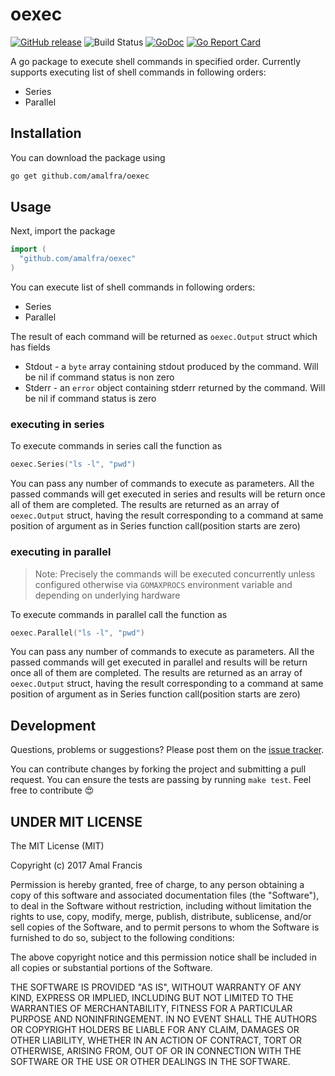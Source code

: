 oexec
=====
[![GitHub release](https://img.shields.io/github/release/amalfra/oexec.svg)](https://github.com/amalfra/oexec/releases)
![Build Status](https://github.com/amalfra/oexec/actions/workflows/test.yml/badge.svg?branch=main)
[![GoDoc](https://godoc.org/github.com/amalfra/oexec?status.svg)](https://godoc.org/github.com/amalfra/oexec)
[![Go Report Card](https://goreportcard.com/badge/github.com/amalfra/oexec)](https://goreportcard.com/report/github.com/amalfra/oexec)

A go package to execute shell commands in specified order. Currently supports executing list of shell commands in following orders:
* Series
* Parallel

## Installation
You can download the package using
```sh
go get github.com/amalfra/oexec
```
## Usage
Next, import the package
``` go
import (
  "github.com/amalfra/oexec"
)
```
You can execute list of shell commands in following orders:
* Series
* Parallel

The result of each command will be returned as ```oexec.Output``` struct which has fields
* Stdout - a ```byte``` array containing stdout produced by the command. Will be nil if command status is non zero
* Stderr - an ```error``` object containing stderr returned by the command. Will be nil if command status is zero  

### executing in series
To execute commands in series call the function as
``` go
oexec.Series("ls -l", "pwd")
```
You can pass any number of commands to execute as parameters. All the passed commands will get executed in series and results will be return once all of them are completed. The results are returned as an array of ```oexec.Output``` struct, having the result corresponding to a command at same position of argument as in Series function call(position starts are zero)

### executing in parallel
> Note: Precisely the commands will be executed concurrently unless configured otherwise via ```GOMAXPROCS``` environment variable and depending on underlying hardware

To execute commands in parallel call the function as
``` go
oexec.Parallel("ls -l", "pwd")
```
You can pass any number of commands to execute as parameters. All the passed commands will get executed in parallel and results will be return once all of them are completed. The results are returned as an array of ```oexec.Output``` struct, having the result corresponding to a command at same position of argument as in Series function call(position starts are zero)

## Development

Questions, problems or suggestions? Please post them on the [issue tracker](https://github.com/amalfra/oexec/issues).

You can contribute changes by forking the project and submitting a pull request. You can ensure the tests are passing by running ```make test```. Feel free to contribute :heart_eyes:

## UNDER MIT LICENSE

The MIT License (MIT)

Copyright (c) 2017 Amal Francis

Permission is hereby granted, free of charge, to any person obtaining a copy of this software and associated documentation files (the "Software"), to deal in the Software without restriction, including without limitation the rights to use, copy, modify, merge, publish, distribute, sublicense, and/or sell copies of the Software, and to permit persons to whom the Software is furnished to do so, subject to the following conditions:

The above copyright notice and this permission notice shall be included in all copies or substantial portions of the Software.

THE SOFTWARE IS PROVIDED "AS IS", WITHOUT WARRANTY OF ANY KIND, EXPRESS OR IMPLIED, INCLUDING BUT NOT LIMITED TO THE WARRANTIES OF MERCHANTABILITY, FITNESS FOR A PARTICULAR PURPOSE AND NONINFRINGEMENT. IN NO EVENT SHALL THE AUTHORS OR COPYRIGHT HOLDERS BE LIABLE FOR ANY CLAIM, DAMAGES OR OTHER LIABILITY, WHETHER IN AN ACTION OF CONTRACT, TORT OR OTHERWISE, ARISING FROM, OUT OF OR IN CONNECTION WITH THE SOFTWARE OR THE USE OR OTHER DEALINGS IN THE SOFTWARE.
